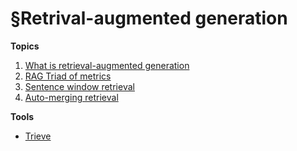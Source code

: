 # §Retrival-augmented generation

**Topics**
1. [What is retrieval-augmented generation](../67)
2. [RAG Triad of metrics](../65)
3. [Sentence window retrieval](../64)
4. [Auto-merging retrieval](../63)


**Tools**
- [Trieve](../69)
